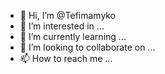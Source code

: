 - 👋 Hi, I’m @Tefimamyko
- 👀 I’m interested in ...
- 🌱 I’m currently learning ...
- 💞️ I’m looking to collaborate on ...
- 📫 How to reach me ...

<!---
Tefimamyko/Tefimamyko is a ✨ special ✨ repository because its `README.md` (this file) appears on your GitHub profile.
You can click the Preview link to take a look at your changes.
--->
